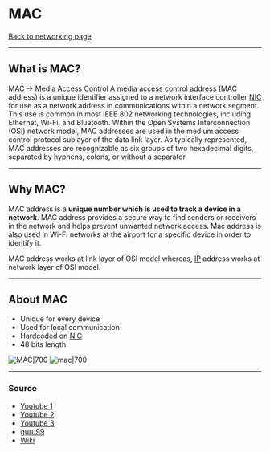 # MAC
[Back to networking page](./index.md)

---

## What is MAC?
MAC -> Media Access Control
A media access control address (MAC address) is a unique identifier assigned to a network interface controller [NIC](NIC.md) for use as a network address in communications within a network segment. This use is common in most IEEE 802 networking technologies, including Ethernet, Wi-Fi, and Bluetooth.
Within the Open Systems Interconnection (OSI) network model, MAC addresses are used in the medium access control protocol sublayer of the data link layer. As typically represented, MAC addresses are recognizable as six groups of two hexadecimal digits, separated by hyphens, colons, or without a separator.

---

## Why MAC?
MAC address is a **unique number which is used to track a device in a network**. MAC address provides a secure way to find senders or receivers in the network and helps prevent unwanted network access. Mac address is also used in Wi-Fi networks at the airport for a specific device in order to identify it.

MAC address works at link layer of OSI model whereas, [IP](IP.md) address works at network layer of OSI model.

---

## About MAC
- Unique for every device
- Used for local communication
- Hardcoded on [NIC](NIC.md) 
- 48 bits length

![MAC|700](https://miro.medium.com/max/1200/1*FLrfO7JzkOWSBkPBYly37w.png)
![mac|700](https://cdn.guru99.com/images/2/022220_0757_WhatisaMACA1.png)

---

### Source
- [Youtube 1 ](https://www.youtube.com/watch?v=UrG7RTWIJak)
- [Youtube 2](https://www.youtube.com/watch?v=oGoWqdlaOMI)
- [Youtube 3](https://www.youtube.com/watch?v=N7dM_kD28dM)
- [guru99](https://www.guru99.com/what-is-mac-address.html)
- [Wiki](https://en.wikipedia.org/wiki/MAC_address)